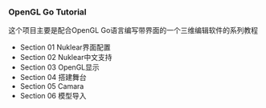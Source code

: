 ### OpenGL Go Tutorial

这个项目主要是配合OpenGL Go语言编写带界面的一个三维编辑软件的系列教程

- Section 01 Nuklear界面配置
- Section 02 Nuklear中文支持
- Section 03 OpenGL显示
- Section 04 搭建舞台
- Section 05 Camara
- Section 06 模型导入